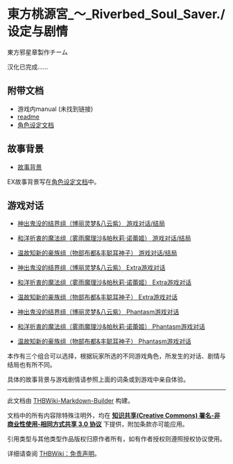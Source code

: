 # 東方桃源宮_～_Riverbed_Soul_Saver./设定与剧情

<!-- source html: G:\repos\THBWiki-Markdown-Builder\THBWikiMarkdown\Temp\main\6\68\ns0%3A%E6%9D%B1%E6%96%B9%E6%A1%83%E6%BA%90%E5%AE%AE_%EF%BD%9E_Riverbed_Soul_Saver%2E%2F%E8%AE%BE%E5%AE%9A%E4%B8%8E%E5%89%A7%E6%83%85.html -->

東方邪星章製作チーム

  
汉化已完成……
  

## 附带文档
- 游戏内manual (未找到链接)
- [readme](./東方桃源宮_～_Riverbed_Soul_Saver.-设定与剧情-readme.md)
- [角色设定文档](./東方桃源宮_～_Riverbed_Soul_Saver.-设定与剧情-设定文档.md)

## 故事背景
- [故事背景](./東方桃源宮_～_Riverbed_Soul_Saver.-设定与剧情-故事背景.md)

  
EX故事背景写在[角色设定文档](./東方桃源宮_～_Riverbed_Soul_Saver.-设定与剧情-设定文档.md)中。
  

## 游戏对话
- [神出鬼没的结界组（博丽灵梦&amp;八云紫） 游戏对话/结局](./東方桃源宮_～_Riverbed_Soul_Saver.-设定与剧情-神出鬼没的结界组.md)
- [和洋折衷的魔法组（雾雨魔理沙&amp;帕秋莉·诺蕾姬） 游戏对话/结局](./東方桃源宮_～_Riverbed_Soul_Saver.-设定与剧情-和洋折衷的魔法组.md)
- [温故知新的豪族组（物部布都&amp;丰聪耳神子） 游戏对话/结局](./東方桃源宮_～_Riverbed_Soul_Saver.-设定与剧情-温故知新的豪族组.md)

- [神出鬼没的结界组（博丽灵梦&amp;八云紫） Extra游戏对话](./東方桃源宮_～_Riverbed_Soul_Saver.-设定与剧情-神出鬼没的结界组Ex.md)
- [和洋折衷的魔法组（雾雨魔理沙&amp;帕秋莉·诺蕾姬） Extra游戏对话](./東方桃源宮_～_Riverbed_Soul_Saver.-设定与剧情-和洋折衷的魔法组Ex.md)
- [温故知新的豪族组（物部布都&amp;丰聪耳神子） Extra游戏对话](./東方桃源宮_～_Riverbed_Soul_Saver.-设定与剧情-温故知新的豪族组Ex.md)

- [神出鬼没的结界组（博丽灵梦&amp;八云紫） Phantasm游戏对话](./東方桃源宮_～_Riverbed_Soul_Saver.-设定与剧情-神出鬼没的结界组Ph.md)
- [和洋折衷的魔法组（雾雨魔理沙&amp;帕秋莉·诺蕾姬） Phantasm游戏对话](./東方桃源宮_～_Riverbed_Soul_Saver.-设定与剧情-和洋折衷的魔法组Ph.md)
- [温故知新的豪族组（物部布都&amp;丰聪耳神子） Phantasm游戏对话](./東方桃源宮_～_Riverbed_Soul_Saver.-设定与剧情-温故知新的豪族组Ph.md)

  
本作有三个组合可以选择，根据玩家所选的不同游戏角色，所发生的对话、剧情与结局也有所不同。
  
  
具体的故事背景与游戏剧情请参照上面的词条或到游戏中亲自体验。
  





---

此文档由 [THBWiki-Markdown-Builder](https://github.com/Delsin-Yu/THBWiki-Markdown-Builder) 构建。

文档中的所有内容除特殊注明外，均在 [**知识共享(Creative Commons) 署名-非商业性使用-相同方式共享 3.0 协议**](https://creativecommons.org/licenses/by-sa/3.0/deed.zh-hans) 下提供，附加条款亦可能应用。

引用类型与其他类型作品版权归原作者所有，如有作者授权则遵照授权协议使用。

详细请查阅 [THBWiki：免责声明](https://thbwiki.cc/THBWiki:%E5%85%8D%E8%B4%A3%E5%A3%B0%E6%98%8E)。

